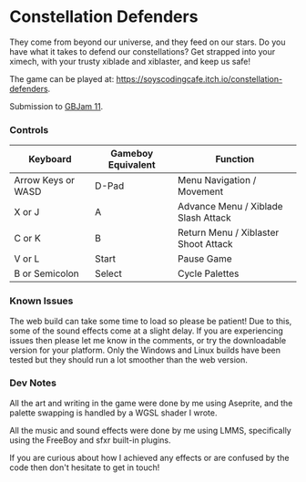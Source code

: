 # Constellation Defenders
They come from beyond our universe, and they feed on our stars. Do you have what it takes to defend our constellations? Get strapped into your ximech, with your trusty xiblade and xiblaster, and keep us safe!

The game can be played at: https://soyscodingcafe.itch.io/constellation-defenders.

Submission to [GBJam 11](https://itch.io/jam/gbjam-11).

### Controls
| Keyboard | Gameboy Equivalent | Function |
|----------|--------------------|----------|
| Arrow Keys or WASD | D-Pad | Menu Navigation / Movement |
|X or J |	A |	Advance Menu / Xiblade Slash Attack |
|C or K |	B	| Return Menu / Xiblaster Shoot Attack |
|V or L	| Start	| Pause Game |
|B or Semicolon |	Select | Cycle Palettes |


### Known Issues
The web build can take some time to load so please be patient! Due to this, some of the sound effects come at a slight delay. If you are experiencing issues then please let me know in the comments, or try the downloadable version for your platform. Only the Windows and Linux builds have been tested but they should run a lot smoother than the web version.

### Dev Notes
All the art and writing in the game were done by me using Aseprite, and the palette swapping is handled by a WGSL shader I wrote.

All the music and sound effects were done by me using LMMS, specifically using the FreeBoy and sfxr built-in plugins.

If you are curious about how I achieved any effects or are confused by the code then don't hesitate to get in touch!
